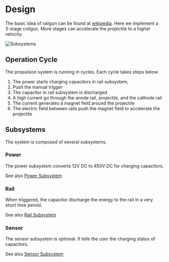 # Design

The basic idea of railgun can be found at [wikipedia](https://en.wikipedia.org/wiki/Railgun). Here we implement a 3-stage coilgun. More stages can accelerate the projectile to a higher velocity.

![Subsystems](Img/Subsystems.png)

## Operation Cycle

The propulsion system is running in cycles. Each cycle takes steps below.

1. The power starts charging capacitors in rail subsystem,
1. Push the manual trigger
1. The capacitor in rail subsystem is discharged
1. A high current go through the anode rail, projectile, and the cathode rail
1. The current generates a magnet field around the projectile
1. The electric field between rails push the magnet field to accelerate the projectile

## Subsystems

The system is composed of several subsystems.

### Power

The power subsystem converts 12V DC to 450V DC for charging capacitors.

See also [Power Subsystem](PowerSubsystem.md)

### Rail

When triggered, the capacitor discharge the energy to the rail in a very short time peroid.

See also [Rail Subsystem](RailSubsystem.md)

### Sensor

The sensor subsystem is optional. It tells the user the charging status of capacitors.

See also [Sensor Subsystem](SensorSubsystem.md)

